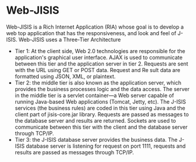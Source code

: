 # Web-JISIS

Web-JISIS is a Rich Internet Application (RIA) whose goal is to develop a web top application that has the responsiveness, and look and feel of J-ISIS.
Web-JISIS uses a Three-Tier Architecture
* Tier 1: At the client side, Web 2.0 technologies are responsible for the application's graphical user interface. AJAX is used to communicate between this tier and the application server in tier 2. Requests are sent with the URL using GET or POST data. Request and Re sult data are formatted using JSON, XML, or plaintext.
* Tier 2: the middle tier is also known as the application server, which provides the business processes logic and the data access. The server in the middle tier is a servlet container—a Web server capable of running Java-based Web applications (Tomcat, Jetty, etc). The J-ISIS services (the business rules) are coded in this tier using Java and the client part of jisis-core.jar library. Requests are passed as messages to the database server and results are returned. Sockets are used to communicate between this tier with the client and the database server through TCP/IP.
* Tier 3: the J-ISIS database server provides the business data. The J-ISIS database server is listening for request on port 1111, requests and results are passed as messages through TCP/IP.

